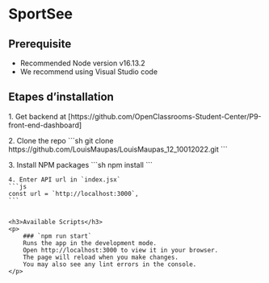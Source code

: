 <h1>SportSee</h1>

<div>
    <h2>Prerequisite</h2>
    <p>
        <ul>
            <li>
                Recommended Node version v16.13.2
            </li>
            <li>
                We recommend using Visual Studio code
            </li>
        </ul>
    </p>
    <h2>Etapes d’installation</h2>
    <p>
        1. Get backend at [https://github.com/OpenClassrooms-Student-Center/P9-front-end-dashboard]
    </p>
    <p>
    2. Clone the repo
    ```sh
    git clone https://github.com/LouisMaupas/LouisMaupas_12_10012022.git
    ```
    </p>
    3. Install NPM packages
    ```sh
    npm install
    ```

    4. Enter API url in `index.jsx`
    ```js
    const url = `http://localhost:3000`,
    ```


    <h3>Available Scripts</h3>
    <p>
        ### `npm run start`
        Runs the app in the development mode.
        Open http://localhost:3000 to view it in your browser.
        The page will reload when you make changes.
        You may also see any lint errors in the console.
    </p>

</div>
